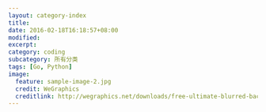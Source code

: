 ```yaml
---
layout: category-index
title: 
date: 2016-02-18T16:18:57+08:00
modified:
excerpt:
category: coding
subcategory: 所有分类
tags: [Go, Python]
image:
  feature: sample-image-2.jpg
  credit: WeGraphics
  creditlink: http://wegraphics.net/downloads/free-ultimate-blurred-background-pack/
---
```


